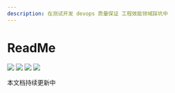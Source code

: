 ```yaml
---
description: 在测试开发 devops 质量保证 工程效能领域踩坑中
---
```


# ReadMe

[![](https://img.shields.io/github/watchers/fungaegis/notes?label=watch&style=social)](https://github.com/fungaegis/notes/subscription)
[![](https://img.shields.io/github/stars/fungaegis/notes?style=social)](https://github.com/fungaegis/notes)
[![](https://img.shields.io/github/forks/fungaegis/notes?style=social)](https://github.com/fungaegis/notes/fork)
[![](https://img.shields.io/github/followers/fungaegis?style=social)](https://github.com/fungaegis)


本文档持续更新中



